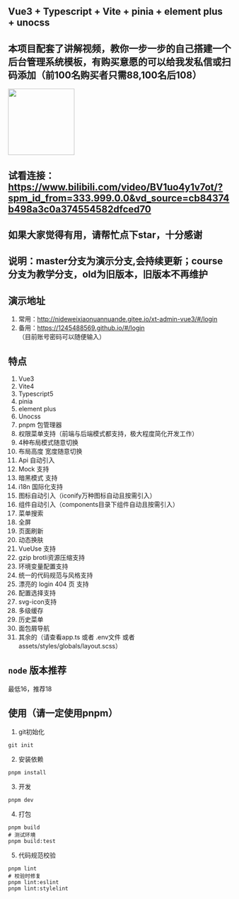 ## Vue3 + Typescript + Vite + pinia + element plus + unocss

## 本项目配套了讲解视频，教你一步一步的自己搭建一个后台管理系统模板，有购买意愿的可以给我发私信或扫码添加（前100名购买者只需88,100名后108）


<p>
  <img src="https://gitee.com/nideweixiaonuannuande/img-cache/raw/master/IMG_202309143802_791x772.jpg" width="150"  />
</p>

## 试看连接：https://www.bilibili.com/video/BV1uo4y1v7ot/?spm_id_from=333.999.0.0&vd_source=cb84374b498a3c0a374554582dfced70
## 如果大家觉得有用，请帮忙点下star，十分感谢

## 说明：master分支为演示分支,会持续更新；course分支为教学分支，old为旧版本，旧版本不再维护

## 演示地址
1. 常用：http://nideweixiaonuannuande.gitee.io/xt-admin-vue3/#/login
2. 备用：https://1245488569.github.io/#/login
（目前账号密码可以随便输入）
## 特点
1. Vue3
2. Vite4
3. Typescript5
4. pinia
5. element plus
6. Unocss
7. pnpm 包管理器
8. 权限菜单支持（前端与后端模式都支持，极大程度简化开发工作）
9. 4种布局模式随意切换
10. 布局高度 宽度随意切换
11. Api 自动引入
12. Mock 支持
13. 暗黑模式 支持
14. i18n 国际化支持
15. 图标自动引入（iconify万种图标自动且按需引入）
16. 组件自动引入（components目录下组件自动且按需引入）
17. 菜单搜索
18. 全屏
19. 页面刷新
20. 动态换肤
21. VueUse 支持
22. gzip brotli资源压缩支持
23. 环境变量配置支持
24. 统一的代码规范与风格支持
25. 漂亮的 login 404 页 支持
26. 配置选择支持
27. svg-icon支持
28. 多级缓存
29. 历史菜单
30. 面包屑导航
31. 其余的（请查看app.ts 或者 .env文件 或者assets/styles/globals/layout.scss）

## `node` 版本推荐
最低16，推荐18

## 使用（请一定使用pnpm）

1. git初始化
```shell
git init
```

2. 安装依赖
```shell
pnpm install
```

3. 开发
```shell
pnpm dev
```

4. 打包

```shell
pnpm build
# 测试环境
pnpm build:test
```

5. 代码规范校验

```shell
pnpm lint
# 校验时修复
pnpm lint:eslint
pnpm lint:stylelint
```

